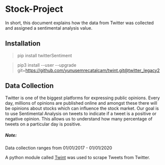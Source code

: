 # Stock-Project
In short, this document explains how the data from Twitter was collected and assigned a sentimental analysis value.

## Installation
> pip install twitterSentiment

> pip3 install --user --upgrade git+https://github.com/yunusemrecatalcam/twint.git@twitter_legacy2

## Data Collection
Twitter is one of the biggest platforms for expressing public opinions. Every day, millions of opinions are published online and amongst these there will be opinions about stocks which can influence the stock market. Our goal is to use Sentimental Analysis on tweets to indicate if a tweet is a positive or negative opinion. This allows us to understand how many percentage of tweets on a particular day is positive.

##### Note:
Data collection ranges from 01/01/2017 - 01/01/2020

A python module called [Twint](https://github.com/twintproject/twint) was used to scrape Tweets from Twitter.
